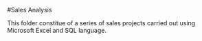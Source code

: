 #Sales Analysis

This folder constitue of a series of sales projects carried out using Microsoft Excel and SQL language.
